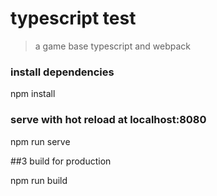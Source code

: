 # typescript test

> a  game base typescript and webpack



### install dependencies

npm install

### serve with hot reload at localhost:8080

npm run serve

##3 build for production

npm run build
